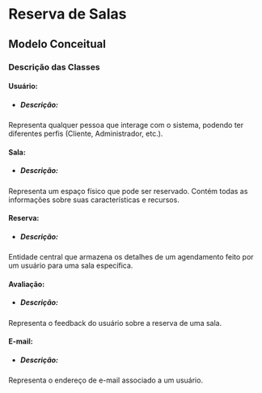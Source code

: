 # Reserva de Salas
## Modelo Conceitual
### Descrição das Classes
#### Usuário:
- ##### Descrição:
Representa qualquer pessoa que interage com o sistema, podendo ter diferentes perfis (Cliente, Administrador, etc.).

#### Sala:
- ##### Descrição: 
Representa um espaço físico que pode ser reservado. Contém todas as informações sobre suas características e recursos.

#### Reserva:
- ##### Descrição:
Entidade central que armazena os detalhes de um agendamento feito por um usuário para uma sala específica.

#### Avaliação:
- ##### Descrição: 
Representa o feedback do usuário sobre a reserva de uma sala.

#### E-mail:
- ##### Descrição: 
Representa o endereço de e-mail associado a um usuário.
